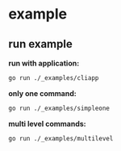 # example

## run example

**run with application:**

```bash
go run ./_examples/cliapp
```

**only one command:**

```bash
go run ./_examples/simpleone
```

**multi level commands:**

```bash
go run ./_examples/multilevel
```
